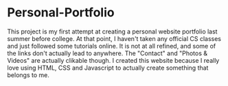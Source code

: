 # Personal-Portfolio
This project is my first attempt at creating a personal website portfolio last summer before college. At that point, I haven't taken any official CS classes and just followed some tutorials online. It is not at all refined, and some of the links don't actually lead to anywhere. The "Contact" and "Photos & Videos" are actually clikable though. I created this website because I really love using HTML, CSS and Javascript to actually create something that belongs to me. 
